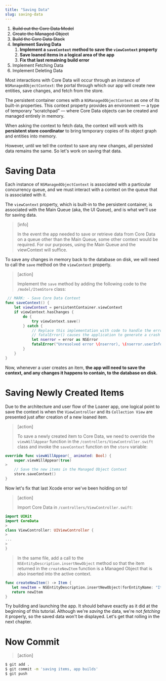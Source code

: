 ```yaml
---
title: "Saving Data"
slug: saving-data
---
```


1. ~~Build out the Core Data Model~~
1. ~~Create the Managed Object~~
1. ~~Build the Core Data Stack~~
1. **Implement Saving Data**
    1. **Implement a `saveContext` method to save the `viewContext` property**
    1. **Save loaned items in a logical area of the app**
    1. **Fix that last remaining build error**
1. Implement Fetching Data
1. Implement Deleting Data

Most interactions with Core Data will occur through an instance of `NSManagedObjectContext`: the portal through which our app will create new entities, save changes, and fetch from the store.

The persistent container comes with a `NSManagedObjectContext` as one of its built-in properties. This context property provides an environment — a type of temporary “scratchpad” — where Core Data objects can be created and managed entirely in memory.

When asking the context to fetch data, the context will work with its **persistent store coordinator** to bring temporary copies of its object graph and entities into memory.

However, until we tell the context to save any new changes, all persisted data remains the same. So let's work on saving that data.

# Saving Data

Each instance of `NSManagedObjectContext` is associated with a particular concurrency queue, and we must interact with a context on the queue that is associated with it.

The `viewContext` property, which is built-in to the persistent container, is associated with the Main Queue (aka, the UI Queue), and is what we'll use for saving data.

> [info]
>
> In the event the app needed to save or retrieve data from Core Data on a queue other than the Main Queue, some other context would be required. For our purposes, using the Main Queue and the viewContext will suffice.

To save any changes in memory back to the database on disk, we will need to call the `save` method on the `viewContext` property.

> [action]
>
> Implement the `save` method by adding the following code to the `/model/ItemStore` class:
>
```swift
 // MARK: - Save Core Data Context    
func saveContext() {
    let viewContext = persistentContainer.viewContext
    if viewContext.hasChanges {
        do {
            try viewContext.save()
        } catch {
            // Replace this implementation with code to handle the error appropriately.
            // fatalError() causes the application to generate a crash log and terminate. You should not use this function in a shipping application, although it may be useful during development.
            let nserror = error as NSError
            fatalError("Unresolved error \(nserror), \(nserror.userInfo)")
        }
    }
}
```

Now, whenever a user creates an item, **the app will need to save the context, and any changes it happens to contain, to the database on disk.**

# Saving Newly Created Items

Due to the architecture and user flow of the Loaner app, one logical point to save the context is when the `ViewController` and its `Collection View` are presented just after creation of a new loaned item.

> [action]
>
> To save a newly created item to Core Data, we need to override the `viewWillAppear` function in the `/controllers/ViewController.swift` class and invoke the `saveContext` function on the `store` variable:
>
```swift
override func viewWillAppear(_ animated: Bool) {
    super.viewWillAppear(true)
>
    // Save the new items in the Managed Object Context
    store.saveContext()
}
```

Now let's fix that last Xcode error we've been holding on to!

> [action]
>
> Import Core Data in `/controllers/ViewController.swift`:
>
```swift
import UIKit
import CoreData
>
class ViewController: UIViewController {
>
...
>
}
```
>
> In the same file, add a call to the `NSEntityDescription.insertNewObject` method so that the item returned in the `createNewItem` function is a Managed Object that is also inserted into the active context.
>
```swift
func createNewItem() -> Item {
   let newItem = NSEntityDescription.insertNewObject(forEntityName: "Item", into: store.persistentContainer.viewContext) as! Item
   return newItem
}
```

Try building and launching the app. It should behave exactly as it did at the beginning of this tutorial. Although we're _saving_ the data, we're not _fetching_ it properly, so the saved data won't be displayed. Let's get that rolling in the next chapter.

# Now Commit

>[action]
>
```bash
$ git add .
$ git commit -m 'saving items, app builds'
$ git push
```
